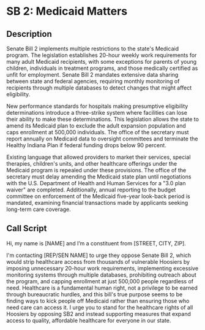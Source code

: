 # SB 2: Medicaid Matters

## Description
Senate Bill 2 implements multiple restrictions to the state's Medicaid program. The legislation establishes 20-hour weekly work requirements for many adult Medicaid recipients, with some exceptions for parents of young children, individuals in treatment programs, and those medically certified as unfit for employment. Senate Bill 2 mandates extensive data sharing between state and federal agencies, requiring monthly monitoring of recipients through multiple databases to detect changes that might affect eligibility.

New performance standards for hospitals making presumptive eligibility determinations introduce a three-strike system where facilities can lose their ability to make these determinations. This legislation allows the state to amend its Medicaid plan to exclude the adult expansion population and caps enrollment at 500,000 individuals. The office of the secretary must report annually on Medicaid data to oversight committees and terminate the Healthy Indiana Plan if federal funding drops below 90 percent.

Existing language that allowed providers to market their services, special therapies, children's units, and other healthcare offerings under the Medicaid program is repealed under these provisions. The office of the secretary must delay amending the Medicaid state plan until negotiations with the U.S. Department of Health and Human Services for a "3.0 plan waiver" are completed. Additionally, annual reporting to the budget committee on enforcement of the Medicaid five-year look-back period is mandated, examining financial transactions made by applicants seeking long-term care coverage.

## Call Script
Hi, my name is [NAME] and I’m a constituent from [STREET, CITY, ZIP].

I'm contacting [REP/SEN NAME] to urge they oppose Senate Bill 2, which would strip healthcare access from thousands of vulnerable Hoosiers by imposing unnecessary 20-hour work requirements, implementing excessive monitoring systems through multiple databases, prohibiting outreach about the program, and capping enrollment at just 500,000 people regardless of need. Healthcare is a fundamental human right, not a privilege to be earned through bureaucratic hurdles, and this bill's true purpose seems to be finding ways to kick people off Medicaid rather than ensuring those who need care can access it. I urge you to stand for the healthcare rights of all Hoosiers by opposing SB2 and instead supporting measures that expand access to quality, affordable healthcare for everyone in our state.
